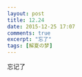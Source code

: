 ```yaml
---
layout: post
title: 12.24
date: 2015-12-25 17:07
comments: true
excerpt: "忘了"
tags: [解夏の梦]
---
```

忘记了
